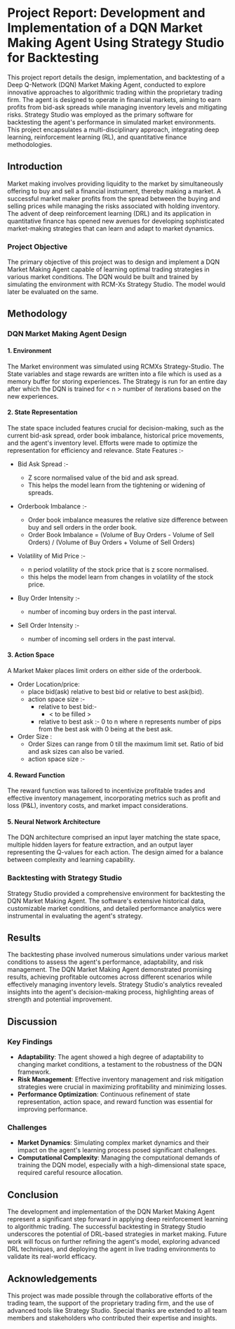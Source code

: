 # Project Report: Development and Implementation of a DQN Market Making Agent Using Strategy Studio for Backtesting

This project report details the design, implementation, and backtesting of a Deep Q-Network (DQN) Market Making Agent, conducted to explore innovative approaches to algorithmic trading within the proprietary trading firm. The agent is designed to operate in financial markets, aiming to earn profits from bid-ask spreads while managing inventory levels and mitigating risks. Strategy Studio was employed as the primary software for backtesting the agent's performance in simulated market environments. This project encapsulates a multi-disciplinary approach, integrating deep learning, reinforcement learning (RL), and quantitative finance methodologies.

## Introduction

Market making involves providing liquidity to the market by simultaneously offering to buy and sell a financial instrument, thereby making a market. A successful market maker profits from the spread between the buying and selling prices while managing the risks associated with holding inventory. The advent of deep reinforcement learning (DRL) and its application in quantitative finance has opened new avenues for developing sophisticated market-making strategies that can learn and adapt to market dynamics.

### Project Objective

The primary objective of this project was to design and implement a DQN Market Making Agent capable of learning optimal trading strategies in various market conditions. The DQN would be built and trained by simulating the environment with RCM-Xs Strategy Studio. The model would later be evaluated on the same.

## Methodology

### DQN Market Making Agent Design

#### 1. Environment

The Market environment was simulated using RCMXs Strategy-Studio. The State variables and stage rewards are written into a file which is used as a memory buffer for storing experiences. The Strategy is run for an entire day after which the DQN is trained for < n > number of iterations based on the new experiences.  

#### 2. State Representation

The state space included features crucial for decision-making, such as the current bid-ask spread, order book imbalance, historical price movements, and the agent's inventory level. Efforts were made to optimize the representation for efficiency and relevance.
State Features :- 

* Bid Ask Spread :-
  - Z score normalised value of the bid and ask spread.
  - This helps the model learn from the tightening or widening of spreads.

* Orderbook Imbalance :-
  - Order book imbalance measures the relative size difference between buy and sell orders in the order book.
  - Order Book Imbalance = (Volume of Buy Orders - Volume of Sell Orders) / (Volume of Buy Orders + Volume of Sell Orders)

* Volatility of Mid Price :-
  - n period volatility of the stock price that is z score normalised.
  - this helps the model learn from changes in volatility of the stock price.

* Buy Order Intensity :-
  - number of incoming buy orders in the past interval.

* Sell Order Intensity :-
  - number of incoming sell orders in the past interval.
  
#### 3. Action Space

A Market Maker places limit orders on either side of the orderbook.
- Order Location/price:
  - place bid(ask) relative to best bid or relative to best ask(bid).
  - action space size :-
    - relative to best bid:-
      - < to be filled >
    - relative to best ask :- 0 to n where n represents number of pips from the best ask with 0 being at the best ask.
- Order Size :
  - Order Sizes can range from 0 till the maximum limit set. Ratio of bid and ask sizes can also be varied.
  - action space size :-
    

#### 4. Reward Function

The reward function was tailored to incentivize profitable trades and effective inventory management, incorporating metrics such as profit and loss (P&L), inventory costs, and market impact considerations.

#### 5. Neural Network Architecture

The DQN architecture comprised an input layer matching the state space, multiple hidden layers for feature extraction, and an output layer representing the Q-values for each action. The design aimed for a balance between complexity and learning capability.

### Backtesting with Strategy Studio

Strategy Studio provided a comprehensive environment for backtesting the DQN Market Making Agent. The software's extensive historical data, customizable market conditions, and detailed performance analytics were instrumental in evaluating the agent's strategy.

## Results

The backtesting phase involved numerous simulations under various market conditions to assess the agent's performance, adaptability, and risk management. The DQN Market Making Agent demonstrated promising results, achieving profitable outcomes across different scenarios while effectively managing inventory levels. Strategy Studio's analytics revealed insights into the agent's decision-making process, highlighting areas of strength and potential improvement.

## Discussion

### Key Findings

- **Adaptability**: The agent showed a high degree of adaptability to changing market conditions, a testament to the robustness of the DQN framework.
- **Risk Management**: Effective inventory management and risk mitigation strategies were crucial in maximizing profitability and minimizing losses.
- **Performance Optimization**: Continuous refinement of state representation, action space, and reward function was essential for improving performance.

### Challenges

- **Market Dynamics**: Simulating complex market dynamics and their impact on the agent's learning process posed significant challenges.
- **Computational Complexity**: Managing the computational demands of training the DQN model, especially with a high-dimensional state space, required careful resource allocation.

## Conclusion

The development and implementation of the DQN Market Making Agent represent a significant step forward in applying deep reinforcement learning to algorithmic trading. The successful backtesting in Strategy Studio underscores the potential of DRL-based strategies in market making. Future work will focus on further refining the agent's model, exploring advanced DRL techniques, and deploying the agent in live trading environments to validate its real-world efficacy.

## Acknowledgements

This project was made possible through the collaborative efforts of the trading team, the support of the proprietary trading firm, and the use of advanced tools like Strategy Studio. Special thanks are extended to all team members and stakeholders who contributed their expertise and insights.
